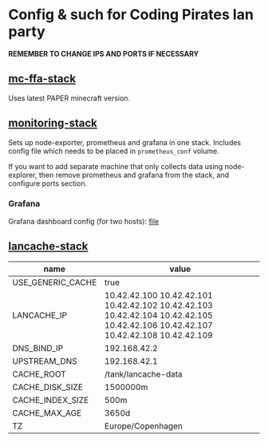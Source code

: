 # Config & such for Coding Pirates lan party
**REMEMBER TO CHANGE IPS AND PORTS IF NECESSARY**

## [mc-ffa-stack](./mc-ffa-stack/mc-ffa-stack.yml)
Uses latest PAPER minecraft version.

## [monitoring-stack](./monitoring-stack/monitoring-stack.yml)
Sets up node-exporter, prometheus and grafana in one stack.
Includes config file which needs to be placed in `prometheus_conf` volume.

If you want to add separate machine that only collects data using node-explorer, then remove
prometheus and grafana from the stack, and configure ports section. 

### Grafana
Grafana dashboard config (for two hosts): [file](./monitoring-stack/Daniel-dashboard-1667037052800.json)

## [lancache-stack](./lancache-stack/lancache-stack.yml)
| name | value |
| ---- | ----- |
| USE_GENERIC_CACHE | true |
| LANCACHE_IP | 10.42.42.100 10.42.42.101 10.42.42.102 10.42.42.103 10.42.42.104 10.42.42.105 10.42.42.106 10.42.42.107 10.42.42.108 10.42.42.109 |
| DNS_BIND_IP | 192.168.42.2 |
| UPSTREAM_DNS | 192.168.42.1 |
| CACHE_ROOT | /tank/lancache-data |
| CACHE_DISK_SIZE | 1500000m |
| CACHE_INDEX_SIZE | 500m |
| CACHE_MAX_AGE | 3650d |
| TZ | Europe/Copenhagen |
